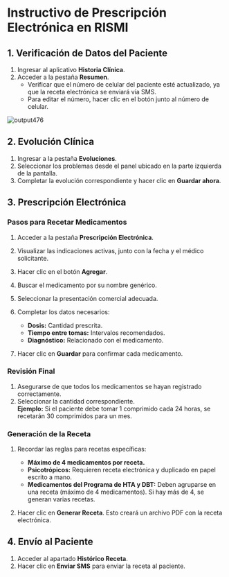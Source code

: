 # **Instructivo de Prescripción Electrónica en RISMI**

## **1. Verificación de Datos del Paciente**
1. Ingresar al aplicativo **Historia Clínica**.
2. Acceder a la pestaña **Resumen**.
   - Verificar que el número de celular del paciente esté actualizado, ya que la receta electrónica se enviará vía SMS.
   - Para editar el número, hacer clic en el botón junto al número de celular.

![output476](https://github.com/user-attachments/assets/4cd560ab-9f49-44d5-bf66-8ff61305d3c2)

## **2. Evolución Clínica**
1. Ingresar a la pestaña **Evoluciones**.
2. Seleccionar los problemas desde el panel ubicado en la parte izquierda de la pantalla.
3. Completar la evolución correspondiente y hacer clic en **Guardar ahora**.

## **3. Prescripción Electrónica**
### **Pasos para Recetar Medicamentos**
1. Acceder a la pestaña **Prescripción Electrónica**.
2. Visualizar las indicaciones activas, junto con la fecha y el médico solicitante.
3. Hacer clic en el botón **Agregar**.
4. Buscar el medicamento por su nombre genérico.
5. Seleccionar la presentación comercial adecuada.
6. Completar los datos necesarios:
   - **Dosis:** Cantidad prescrita.
   - **Tiempo entre tomas:** Intervalos recomendados.
   - **Diagnóstico:** Relacionado con el medicamento.

7. Hacer clic en **Guardar** para confirmar cada medicamento.

### **Revisión Final**
1. Asegurarse de que todos los medicamentos se hayan registrado correctamente.
2. Seleccionar la cantidad correspondiente.  
   **Ejemplo:** Si el paciente debe tomar 1 comprimido cada 24 horas, se recetarán 30 comprimidos para un mes.

### **Generación de la Receta**
1. Recordar las reglas para recetas específicas:
   - **Máximo de 4 medicamentos por receta.**
   - **Psicotrópicos:** Requieren receta electrónica y duplicado en papel escrito a mano.
   - **Medicamentos del Programa de HTA y DBT:** Deben agruparse en una receta (máximo de 4 medicamentos). Si hay más de 4, se generan varias recetas.

2. Hacer clic en **Generar Receta**. Esto creará un archivo PDF con la receta electrónica.

## **4. Envío al Paciente**
1. Acceder al apartado **Histórico Receta**.
2. Hacer clic en **Enviar SMS** para enviar la receta al paciente.
